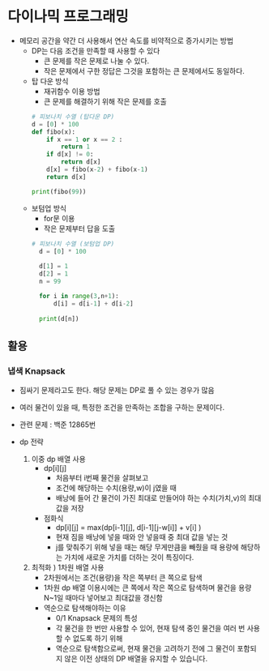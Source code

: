 # 다이나믹 프로그래밍
- 메모리 공간을 약간 더 사용해서 연산 속도를 비약적으로 증가시키는 방법
  - DP는 다음 조건을 만족할 때 사용할 수 있다
    - 큰 문제를 작은 문제로 나눌 수 있다.
    - 작은 문제에서 구한 정답은 그것을 포함하는 큰 문제에서도 동일하다. 
  - 탑 다운 방식
    - 재귀함수 이용 방법
    - 큰 문제를 해결하기 위해 작은 문제를 호출
    ```python
    # 피보나치 수열 (탑다운 DP)
    d = [0] * 100
    def fibo(x):
        if x == 1 or x == 2 :
            return 1
        if d[x] != 0:
            return d[x]
        d[x] = fibo(x-2) + fibo(x-1)
        return d[x]
    
    print(fibo(99))
    ```
  - 보텀업 방식
    - for문 이용
    - 작은 문제부터 답을 도출 
    ```python
    # 피보나치 수열 (보텀업 DP)
      d = [0] * 100
      
      d[1] = 1
      d[2] = 1
      n = 99
    
      for i in range(3,n+1):
          d[i] = d[i-1] + d[i-2]
          
      print(d[n])
    ```
## 활용
### 냅색 Knapsack
- 짐싸기 문제라고도 한다. 해당 문제는 DP로 풀 수 있는 경우가 많음
- 여러 물건이 있을 때, 특정한 조건을 만족하는 조합을 구하는 문제이다. 
- 관련 문제 : 백준 12865번

- dp 전략
  1. 이중 dp 배열 사용
     - dp[i][j] 
       - 처음부터 i번째 물건을 살펴보고
       - 조건에 해당하는 수치(용량,w)이 j였을 때
       - 배낭에 들어 간 물건이 가진 최대로 만들어야 하는 수치(가치,v)의 최대값을 저장 
     - 점화식 
       - dp[i][j] = max(dp[i-1][j], d[i-1][j-w[i]] + v[i] )
       - 현재 짐을 배낭에 넣을 때와 안 넣을때 중 최대 값을 넣는 것
       - j를 맞춰주기 위해 넣을 때는 해당 무게만큼을 빼줬을 때 용량에 해당하는 가치에 새로운 가치를 더하는 것이 특징이다.
  2. 최적화 ) 1차원 배열 사용
     - 2차원에서는 조건(용량)을 작은 쪽부터 큰 쪽으로 탐색
     - 1차원 dp 배열 이용시에는 큰 쪽에서 작은 쪽으로 탐색하며 물건을 용량 N~1일 때마다 넣어보고 최대값을 갱신함 
     - 역순으로 탐색해야하는 이유
       - 0/1 Knapsack 문제의 특성
       - 각 물건을 한 번만 사용할 수 있어, 현재 탐색 중인 물건을 여러 번 사용할 수 없도록 하기 위해
       - 역순으로 탐색함으로써, 현재 물건을 고려하기 전에 그 물건이 포함되지 않은 이전 상태의 DP 배열을 유지할 수 있습니다.